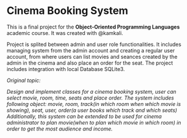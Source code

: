 # Cinema Booking System
This is a final project for the **Object-Oriented Programming Languages** academic course. It was created with @kamkali.

Project is splited between admin and user role functionalities. It includes managing system from the admin account and creating a regular user account, from where users can list movies and seances created by the admin in the cinema and also place an order for the seat. The project includes integration with local Database SQLite3.

*Original topic:*

*Design and implement classes for a cinema booking system, user can select movie, room, time, seats and place order. The system includes following object: movie, room, track(in which room when which movie is showing), seat, user, order(a user books which track and which seats) Additionally, this system can be extended to be used for cinema administrator to plan movie(when to plan which movie in which room) in order to get the most audience and income.*
